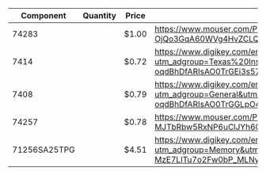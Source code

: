| Component    | Quantity | Price | Link                                                                                                                                                                                                                                                                                                                                                           |
|--------------|----------|-------|----------------------------------------------------------------------------------------------------------------------------------------------------------------------------------------------------------------------------------------------------------------------------------------------------------------------------------------------------------------|
| 74283        |          | $1.00 | https://www.mouser.com/ProductDetail/Texas-Instruments/CD74HC283E?qs=RnzODY3cU8shmb86AYBtWg%3D%3D&mgh=1&gclid=Cj0KCQiA-oqdBhDfARIsAO0TrGEmKDo1TdiMKPdIP8Yv9Tlo3FDWtz-OjQo3GqA60WVg4HvZCLQQJOgaAmH-EALw_wcB                                                                                                                                                     |
| 7414         |          | $0.72 | https://www.digikey.com/en/products/detail/texas-instruments/CD74HCT14E/38266?utm_adgroup=Texas%20Instruments&utm_source=google&utm_medium=cpc&utm_campaign=PMax:%20Smart%20Shopping_Supplier_Texas%20Instruments&utm_term=&utm_content=Texas%20Instruments&gclid=Cj0KCQiA-oqdBhDfARIsAO0TrGEi3s57fklKDmL1amgPPa1W41ul_MaQjN2G8ou-ZUIjiRIOXnwyDisaAvQPEALw_wcB |
| 7408         |          | $0.79 | https://www.digikey.com/en/products/detail/texas-instruments/CD74AC08E/1691730?utm_adgroup=General&utm_source=google&utm_medium=cpc&utm_campaign=PMax:%20Smart%20Shopping_Product_Zombie%20SKUS&utm_term=&utm_content=General&gclid=Cj0KCQiA-oqdBhDfARIsAO0TrGGLpO44JUHCrYpPM94920wbHAJS5rFTKIJPvFCpVgwCBGW54_BKwTsaAgGhEALw_wcB                               |
| 74257        |          | $0.78 | https://www.mouser.com/ProductDetail/Texas-Instruments/SN74HCT257N?qs=DXdcjUGny5ODl42ORtgjmQ%3D%3D&mgh=1&gclid=Cj0KCQiA-oqdBhDfARIsAO0TrGFB_-sQEgka-MJTbRbw5RxNP6uClJYh6O1sHhBB2_IrFIUUe4u8GScaAnfDEALw_wcB                                                                                                                                                    |
| 71256SA25TPG |          | $4.51 | https://www.digikey.com/en/products/detail/renesas-electronics-america-inc/71256SA25TPG/1915734?utm_adgroup=Memory&utm_source=google&utm_medium=cpc&utm_campaign=Shopping_Product_Integrated%20Circuits%20%28ICs%29_NEW&utm_term=&utm_content=Memory&gclid=Cj0KCQiA8aOeBhCWARIsANRFrQHk4LoIwOg-MzE7LITu7o2Fw0bP_MLNylBrLEhqwS_NKSw1aiVoEigaAtOgEALw_wcB        |